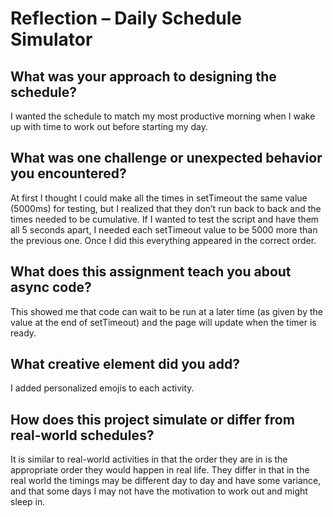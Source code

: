 # Reflection – Daily Schedule Simulator

## What was your approach to designing the schedule?
I wanted the schedule to match my most productive morning when I wake up with time to work out before starting my day.

## What was one challenge or unexpected behavior you encountered?
At first I thought I could make all the times in setTimeout the same value (5000ms) for testing, but I realized that they don’t run back to back and the times needed to be cumulative.
If I wanted to test the script and have them all 5 seconds apart, I needed each setTimeout value to be 5000 more than the previous one.
Once I did this everything appeared in the correct order.

## What does this assignment teach you about async code?
This showed me that code can wait to be run at a later time (as given by the value at the end of setTimeout) and the page will update when the timer is ready.

## What creative element did you add?
I added personalized emojis to each activity.

## How does this project simulate or differ from real-world schedules?
It is similar to real-world activities in that the order they are in is the appropriate order they would happen in real life.
They differ in that in the real world the timings may be different day to day and have some variance, and that some days I may not have the motivation to work out and might sleep in.